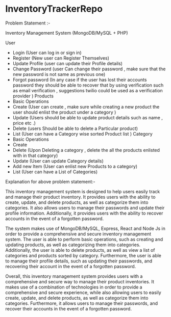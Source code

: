 # InventoryTrackerRepo

Problem Statement :-

Inventory Management System (MongoDB/MySQL + PHP)

User
- Login (User can log in or sign in)
- Register (New user can Register Themselves)
- Update Profile (user can update their Profile details)
- Change Password (user Can change their password , make sure that the new password
is not same as previous one)
- Forgot password (In any case if the user has lost their accounts password they should
be able to recover that by using verification such as email verification , suggestions twilio
could be used as a verification provider )
Products
- Basic Operations
- Create (User can create , make sure while creating a new product the user
should enlist the product under a category )
- Update (Users should be able to update product details such as name , price
etc .)
- Delete (users Should be able to delete a Particular product)
- List (User can have a Category wise sorted Product list )
Category
- Basic Operations
- Create
- Delete (Upon Deleting a category , delete the all the products enlisted with in that
category)
- Update (User can update Category details)
- Add new Item (User can enlist new Products to a category)
- List (User can have a List of Categories)

Explanation for above problem statement:-

This inventory management system is designed to help users easily track and manage their product inventory.
It provides users with the ability to create, update, and delete products, as well as categorize them into categories.
It also allows users to manage their passwords and update their profile information. Additionally, 
it provides users with the ability to recover accounts in the event of a forgotten password.

The system makes use of MongoDB/MySQL, Express, React and Node Js in order to provide a comprehensive and secure inventory management system.
The user is able to perform basic operations, such as creating and updating products, as well as categorizing them into categories.
Additionally, the user is able to delete products, as well as view a list of categories and products sorted by category. 
Furthermore, the user is able to manage their profile details, such as updating their passwords, 
and recovering their account in the event of a forgotten password.

Overall, this inventory management system provides users with a comprehensive and secure way to manage their product inventories.
It makes use of a combination of technologies in order to provide a comprehensive and secure experience, 
while also allowing users to easily create, update, and delete products, as well as categorize them into categories.
Furthermore, it allows users to manage their passwords, and recover their accounts in the event of a forgotten password.
